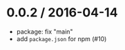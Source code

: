 
0.0.2 / 2016-04-14
==================

  * package: fix "main"
  * add `package.json` for npm (#10)
